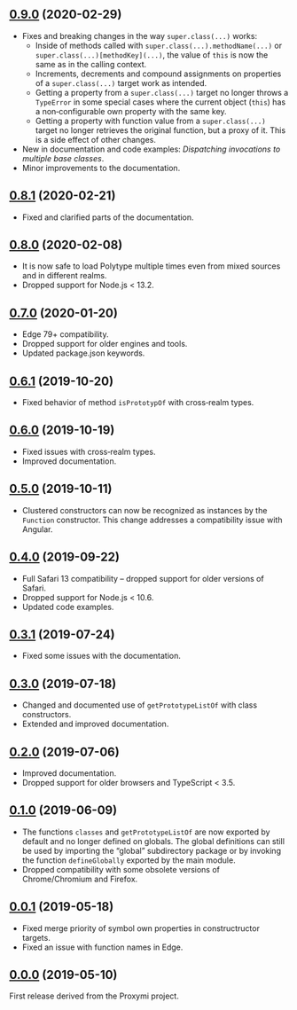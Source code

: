 <a name="0.9.0"></a>
## [0.9.0](https://github.com/fasttime/Polytype/releases/tag/0.9.0) (2020-02-29)

* Fixes and breaking changes in the way `super.class(...)` works:
  * Inside of methods called with `super.class(...).methodName(...)` or
`super.class(...)[methodKey](...)`, the value of `this` is now the same as in the calling context.
  * Increments, decrements and compound assignments on properties of a `super.class(...)` target
work as intended.
  * Getting a property from a `super.class(...)` target no longer throws a `TypeError` in some
special cases where the current object (`this`) has a non‐configurable own property with the same
key.
  * Getting a property with function value from a `super.class(...)` target no longer retrieves the
original function, but a proxy of it.
This is a side effect of other changes.
* New in documentation and code examples: *Dispatching invocations to multiple base classes*.
* Minor improvements to the documentation.

<a name="0.8.1"></a>
## [0.8.1](https://github.com/fasttime/Polytype/releases/tag/0.8.1) (2020-02-21)

* Fixed and clarified parts of the documentation.

<a name="0.8.0"></a>
## [0.8.0](https://github.com/fasttime/Polytype/releases/tag/0.8.0) (2020-02-08)

* It is now safe to load Polytype multiple times even from mixed sources and in different realms.
* Dropped support for Node.js &lt; 13.2.

<a name="0.7.0"></a>
## [0.7.0](https://github.com/fasttime/Polytype/releases/tag/0.7.0) (2020-01-20)

* Edge 79+ compatibility.
* Dropped support for older engines and tools.
* Updated package.json keywords.

<a name="0.6.1"></a>
## [0.6.1](https://github.com/fasttime/Polytype/releases/tag/0.6.1) (2019-10-20)

* Fixed behavior of method `isPrototypOf` with cross‐realm types.

<a name="0.6.0"></a>
## [0.6.0](https://github.com/fasttime/Polytype/releases/tag/0.6.0) (2019-10-19)

* Fixed issues with cross‐realm types.
* Improved documentation.

<a name="0.5.0"></a>
## [0.5.0](https://github.com/fasttime/Polytype/releases/tag/0.5.0) (2019-10-11)

* Clustered constructors can now be recognized as instances by the `Function` constructor.
This change addresses a compatibility issue with Angular.

<a name="0.4.0"></a>
## [0.4.0](https://github.com/fasttime/Polytype/releases/tag/0.4.0) (2019-09-22)

* Full Safari 13 compatibility – dropped support for older versions of Safari.
* Dropped support for Node.js &lt; 10.6.
* Updated code examples.

<a name="0.3.1"></a>
## [0.3.1](https://github.com/fasttime/Polytype/releases/tag/0.3.1) (2019-07-24)

* Fixed some issues with the documentation.

<a name="0.3.0"></a>
## [0.3.0](https://github.com/fasttime/Polytype/releases/tag/0.3.0) (2019-07-18)

* Changed and documented use of `getPrototypeListOf` with class constructors.
* Extended and improved documentation.

<a name="0.2.0"></a>
## [0.2.0](https://github.com/fasttime/Polytype/releases/tag/0.2.0) (2019-07-06)

* Improved documentation.
* Dropped support for older browsers and TypeScript &lt; 3.5.

<a name="0.1.0"></a>
## [0.1.0](https://github.com/fasttime/Polytype/releases/tag/0.1.0) (2019-06-09)

* The functions `classes` and `getPrototypeListOf` are now exported by default and no longer defined
on globals.
The global definitions can still be used by importing the “global” subdirectory package or by
invoking the function `defineGlobally` exported by the main module.
* Dropped compatibility with some obsolete versions of Chrome/Chromium and Firefox.

<a name="0.0.1"></a>
## [0.0.1](https://github.com/fasttime/Polytype/releases/tag/0.0.1) (2019-05-18)

* Fixed merge priority of symbol own properties in constructructor targets.
* Fixed an issue with function names in Edge.

<a name="0.0.0"></a>
## [0.0.0](https://github.com/fasttime/Polytype/releases/tag/0.0.0) (2019-05-10)

First release derived from the Proxymi project.

